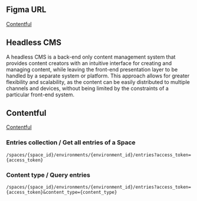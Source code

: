 ## Figma URL

[Contentful](https://www.figma.com/file/XtVr3JRCGWyZESYxd9EhZK/Contentful?node-id=0%3A1&t=SNnU6FgNUQXktIFb-1)

## Headless CMS

A headless CMS is a back-end only content management system that provides content creators with an intuitive interface for creating and managing content, while leaving the front-end presentation layer to be handled by a separate system or platform. This approach allows for greater flexibility and scalability, as the content can be easily distributed to multiple channels and devices, without being limited by the constraints of a particular front-end system.

## Contentful

[Contentful ](https://www.contentful.com/)

### Entries collection / Get all entries of a Space

`/spaces/{space_id}/environments/{environment_id}/entries?access_token={access_token}`

### Content type / Query entries

`/spaces/{space_id}/environments/{environment_id}/entries?access_token={access_token}&content_type={content_type}`